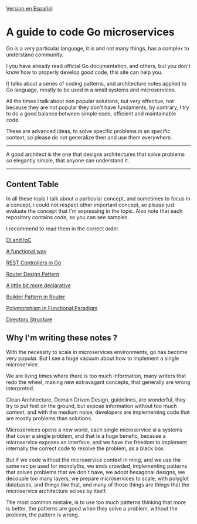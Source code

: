 [Version en Español](https://github.com/nmarsollier/go_index/blob/main/README.md)

# A guide to code Go microservices

Go is a very particular language, it is and not many things, has a complex to understand community.

I you have already read official Go documentation, and others, but you don't know how to properly develop good code, this site can help you.

It talks about a series of coding patterns, and architecture notes applied to Go language, mostly to be used in a small systems and microservices.

All the times I talk about non popular solutions, but very effective, not because they are not popular they don't have fundaments, by contrary, I try to do a good balance between simple code, efficient and maintainable code.

These are advanced ideas, to solve specific problems in an specific context, so please do not generalize then and use them everywhere. 

---
A good architect is the one that designs architectures that solve problems so elegantly simple, that anyone can understand it. 

---

## Content Table

In all these topis I talk about a particular concept, and sometimes to focus in a concept, i could not respect other important concept, so please just evaluate the concept that I'm expressing in the topic. Also note that each repository contains code, so you can see samples.

I recommend to read them in the correct order.

[DI and IoC](https://github.com/nmarsollier/go_di_ioc/blob/main/README_en.md)

[A functional way](https://github.com/nmarsollier/go_functional/blob/main/README_en.md)

[REST Controllers in Go](https://github.com/nmarsollier/go_rest_controller/blob/main/README_en.md)

[Router Design Pattern](https://github.com/nmarsollier/go_router_design/blob/main/README_en.md)

[A little bit more declarative](https://github.com/nmarsollier/go_declarative/blob/main/README_en.md)

[Builder Pattern in Router](https://github.com/nmarsollier/go_router_builder/blob/main/README_en.md)

[Polymorphism in Functional Paradigm](https://github.com/nmarsollier/go_functional_polimorfism/blob/main/README_en.md)

[Directory Structure](https://github.com/nmarsollier/go_directories/blob/main/README_en.md)

## Why I'm writing these notes ?

With the necessity to scale in microservices environments, go has become very popular. But I see a huge vacuum about how to implement a single microservice.

We are living times where there is too much information, many writers that redo the wheel, making new extravagant concepts, that generally are wrong interpreted.

Clean Architecture, Domain Driven Design, guidelines, are wonderful, they try to put feet on the ground, but expose information without too much context, and with the medium noise, developers are implementing code that are mostly problems than solutions.

Microservices opens a new world, each single microservice si a systems that cover a single problem, and that is a huge benefic, because a microservice exposes an interface, and we have the freedom to implement internally the correct code to resolve the problem, as a black box.

But if we code without the microservice context in ming, and we use the same recipe used for monolyths, we ends crowded, implementing patterns that solves problems that we don´t have, we adopt hexagonal designs, we decouple too many layers, we prepare microservices to scale, with polyglot databases, and things like that, and many of those things are things that the microservice architecture solves by itself.

The most common mistake, is to use too much patterns thinking that more is better, the patterns are good when they solve a problem, without the problem, the pattern is wrong.

